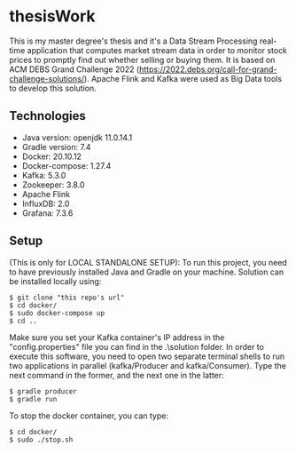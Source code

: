 # thesisWork
This is my master degree's thesis and it's a Data Stream Processing real-time application that computes market stream data in order to monitor stock prices to promptly find out whether selling or buying them. It is based on ACM DEBS Grand Challenge 2022 (https://2022.debs.org/call-for-grand-challenge-solutions/). Apache Flink and Kafka were used as Big Data tools to develop this solution.
## Technologies
* Java version: openjdk 11.0.14.1
* Gradle version: 7.4
* Docker: 20.10.12
* Docker-compose: 1.27.4
* Kafka: 5.3.0
* Zookeeper: 3.8.0
* Apache Flink 
* InfluxDB: 2.0
* Grafana: 7.3.6
	
## Setup
(This is only for LOCAL STANDALONE SETUP): To run this project, you need to have previously installed Java and Gradle on your machine. 
Solution can be installed locally using:

```
$ git clone "this repo's url"
$ cd docker/
$ sudo docker-compose up
$ cd .. 
```
Make sure you set your Kafka container's IP address in the "config.properties" file you can find in the .\solution folder.
In order to execute this software, you need to open two separate terminal shells to run two applications in parallel (kafka/Producer and kafka/Consumer). Type the next command in the former, and the next one in the latter: 
```
$ gradle producer
$ gradle run
```
 

To stop the docker container, you can type:
```
$ cd docker/
$ sudo ./stop.sh
```

